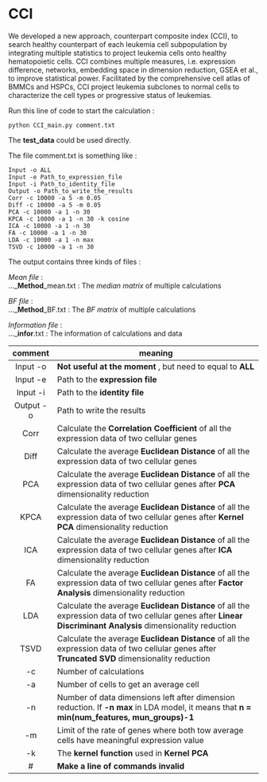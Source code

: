 # CCI

We developed a new approach, counterpart composite index (CCI), to search healthy counterpart of each leukemia cell subpopulation by integrating multiple statistics to project leukemia cells onto healthy hematopoietic cells. CCI combines multiple measures, i.e. expression difference, networks, embedding space in dimension reduction, GSEA et al., to improve statistical power. Facilitated by the comprehensive cell atlas of BMMCs and HSPCs, CCI project leukemia subclones to normal cells to characterize the cell types or progressive status of leukemias.

Run this line of code to start the calculation :
```
python CCI_main.py comment.txt
```
The **test_data** could be used directly.

The file comment.txt is something like :
```
Input -o ALL
Input -e Path_to_expression_file
Input -i Path_to_identity_file
Output -o Path_to_write_the_results
Corr -c 10000 -a 5 -m 0.05
Diff -c 10000 -a 5 -m 0.05
PCA -c 10000 -a 1 -n 30
KPCA -c 10000 -a 1 -n 30 -k cosine
ICA -c 10000 -a 1 -n 30
FA -c 10000 -a 1 -n 30
LDA -c 10000 -a 1 -n max
TSVD -c 10000 -a 1 -n 30
```
The output contains three kinds of files : 

*Mean file* : <br>..._**Method**_mean.txt : The _median matrix_ of multiple calculations 

*BF file* : <br>..._**Method**_BF.txt : The _BF matrix_ of multiple calculations 

*Information file* : <br>..._**infor**.txt : The information of calculations and data 

|  comment | meaning  |
|:---:|---|
| Input -o |  **Not useful at the moment** , but need to equal to **ALL**  |
| Input -e | Path to the **expression file** |
| Input -i  | Path to the **identity file** |
| Output -o | Path to write the results |
| Corr | Calculate the **Correlation Coefficient** of all the expression data of two cellular genes |
| Diff  | Calculate the average **Euclidean Distance** of all the expression data of two cellular genes |
| PCA | Calculate the average **Euclidean Distance** of all the expression data of two cellular genes after **PCA** dimensionality reduction |
| KPCA | Calculate the average **Euclidean Distance** of all the expression data of two cellular genes after **Kernel PCA** dimensionality reduction |
| ICA | Calculate the average **Euclidean Distance** of all the expression data of two cellular genes after **ICA** dimensionality reduction |
| FA | Calculate the average **Euclidean Distance** of all the expression data of two cellular genes after **Factor Analysis** dimensionality reduction |
| LDA | Calculate the average **Euclidean Distance** of all the expression data of two cellular genes after **Linear Discriminant Analysis** dimensionality reduction |
| TSVD | Calculate the average **Euclidean Distance** of all the expression data of two cellular genes after **Truncated SVD** dimensionality reduction |
| -c  | Number of calculations |
| -a | Number of cells to get an average cell |
| -n | Number of data dimensions left after dimension reduction. If **-n max** in LDA model, it means that **n = min(num_features, mun_groups)-1** |
| -m | Limit of the rate of genes where both tow average cells have meaningful expression value|
| -k | The **kernel function** used in **Kernel PCA** |
| # | **Make a line of commands invalid** |




